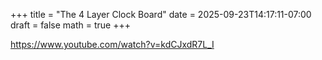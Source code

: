 +++
title = "The 4 Layer Clock Board"
date = 2025-09-23T14:17:11-07:00
draft = false
math = true
+++

https://www.youtube.com/watch?v=kdCJxdR7L_I
